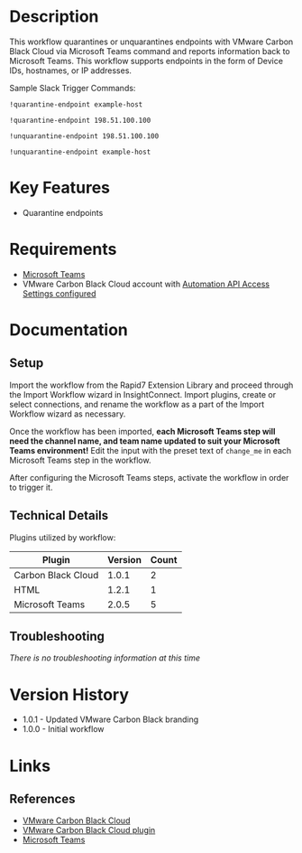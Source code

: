 # Description

This workflow quarantines or unquarantines endpoints with VMware Carbon Black Cloud via Microsoft Teams command and reports information back to Microsoft Teams.
This workflow supports endpoints in the form of Device IDs, hostnames, or IP addresses.

Sample Slack Trigger Commands:

`!quarantine-endpoint example-host`

`!quarantine-endpoint 198.51.100.100`

`!unquarantine-endpoint 198.51.100.100`

`!unquarantine-endpoint example-host`


# Key Features

* Quarantine endpoints

# Requirements

* [Microsoft Teams](https://insightconnect.help.rapid7.com/docs/microsoft-teams)
* VMware Carbon Black Cloud account with [Automation API Access Settings configured](https://developer.carbonblack.com/reference/carbon-black-cloud/authentication/#creating-an-api-key)

# Documentation

## Setup

Import the workflow from the Rapid7 Extension Library and proceed through the Import Workflow wizard in InsightConnect. Import plugins, create or select connections, and rename the workflow as a part of the Import Workflow wizard as necessary.

Once the workflow has been imported, **each Microsoft Teams step will need the channel name, and team name updated to suit your Microsoft Teams environment!** Edit the input with the preset text of `change_me` in each Microsoft Teams step in the workflow.

After configuring the Microsoft Teams steps, activate the workflow in order to trigger it.
 
## Technical Details

Plugins utilized by workflow:

|Plugin|Version|Count|
|----|----|--------|
|Carbon Black Cloud|1.0.1|2|
|HTML|1.2.1|1|
|Microsoft Teams|2.0.5|5|

## Troubleshooting

_There is no troubleshooting information at this time_

# Version History

* 1.0.1 - Updated VMware Carbon Black branding
* 1.0.0 - Initial workflow

# Links

## References

* [VMware Carbon Black Cloud](https://www.carbonblack.com/products/vmware-carbon-black-cloud)
* [VMware Carbon Black Cloud plugin](https://extensions.rapid7.com/extension/carbon_black_cloud)
* [Microsoft Teams](https://teams.microsoft.com)
